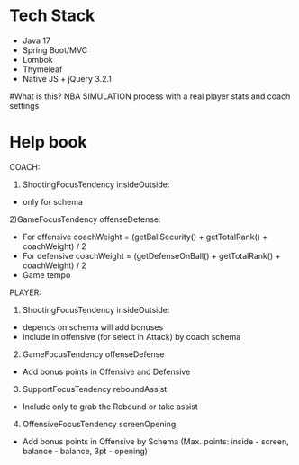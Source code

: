 # Tech Stack
* Java 17
* Spring Boot/MVC
* Lombok
* Thymeleaf
* Native JS + jQuery 3.2.1

#What is this?
NBA SIMULATION process with a real player stats and coach settings

# Help book
COACH:
1) ShootingFocusTendency insideOutside:
- only for schema

2)GameFocusTendency offenseDefense:
- For offensive coachWeight = (getBallSecurity() + getTotalRank() + coachWeight) / 2
- For defensive coachWeight = (getDefenseOnBall() + getTotalRank() + coachWeight) / 2
- Game tempo

PLAYER:
1) ShootingFocusTendency insideOutside:
- depends on schema will add bonuses
- include in offensive (for select in Attack) by coach schema
2) GameFocusTendency offenseDefense
- Add bonus points in Offensive and Defensive
3) SupportFocusTendency reboundAssist
- Include only to grab the Rebound or take assist
4) OffensiveFocusTendency screenOpening
- Add bonus points in Offensive by Schema (Max. points: inside - screen, balance - balance, 3pt - opening)

